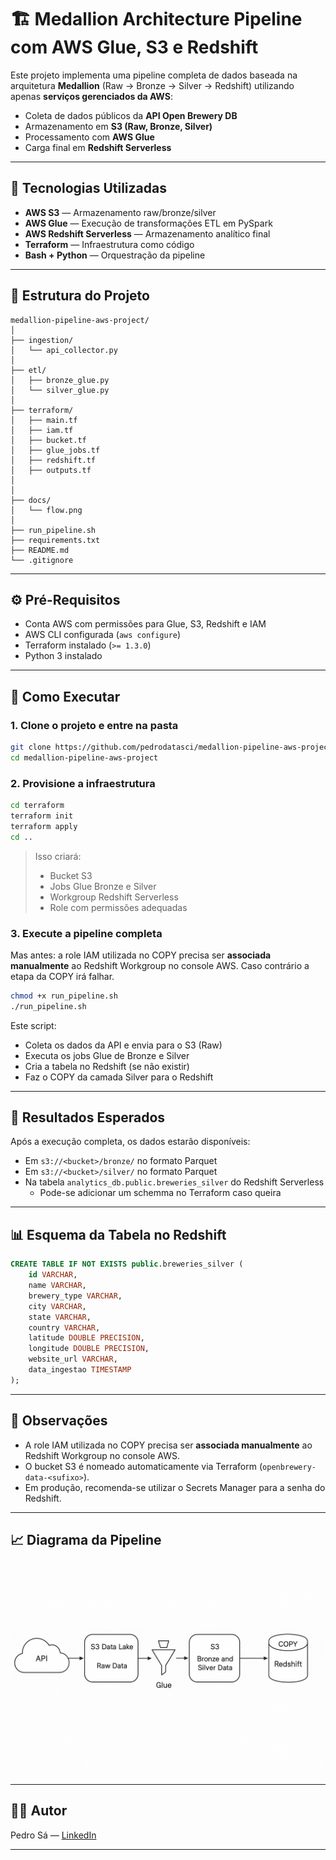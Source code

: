 # 🏗️ Medallion Architecture Pipeline com AWS Glue, S3 e Redshift

Este projeto implementa uma pipeline completa de dados baseada na arquitetura **Medallion** (Raw → Bronze → Silver → Redshift) utilizando apenas **serviços gerenciados da AWS**:

- Coleta de dados públicos da **API Open Brewery DB**
- Armazenamento em **S3 (Raw, Bronze, Silver)**
- Processamento com **AWS Glue**
- Carga final em **Redshift Serverless**

---

## 🔧 Tecnologias Utilizadas

- **AWS S3** — Armazenamento raw/bronze/silver
- **AWS Glue** — Execução de transformações ETL em PySpark
- **AWS Redshift Serverless** — Armazenamento analítico final
- **Terraform** — Infraestrutura como código
- **Bash + Python** — Orquestração da pipeline

---

## 📁 Estrutura do Projeto

```
medallion-pipeline-aws-project/
│
├── ingestion/
│   └── api_collector.py
│
├── etl/
│   ├── bronze_glue.py
│   └── silver_glue.py
│
├── terraform/
│   ├── main.tf
│   ├── iam.tf
│   ├── bucket.tf
│   ├── glue_jobs.tf
│   ├── redshift.tf
│   ├── outputs.tf
│   
│
├── docs/
│   └── flow.png
│
├── run_pipeline.sh
├── requirements.txt
├── README.md
└── .gitignore
```

---

## ⚙️ Pré-Requisitos

- Conta AWS com permissões para Glue, S3, Redshift e IAM
- AWS CLI configurada (`aws configure`)
- Terraform instalado (`>= 1.3.0`)
- Python 3 instalado

---

## 🚀 Como Executar

### 1. Clone o projeto e entre na pasta

```bash
git clone https://github.com/pedrodatasci/medallion-pipeline-aws-project.git
cd medallion-pipeline-aws-project
```

### 2. Provisione a infraestrutura

```bash
cd terraform
terraform init
terraform apply
cd ..
```

> Isso criará:  
> - Bucket S3  
> - Jobs Glue Bronze e Silver  
> - Workgroup Redshift Serverless  
> - Role com permissões adequadas

### 3. Execute a pipeline completa
Mas antes: a role IAM utilizada no COPY precisa ser **associada manualmente** ao Redshift Workgroup no console AWS.
Caso contrário a etapa da COPY irá falhar.

```bash
chmod +x run_pipeline.sh
./run_pipeline.sh
```

Este script:

- Coleta os dados da API e envia para o S3 (Raw)
- Executa os jobs Glue de Bronze e Silver
- Cria a tabela no Redshift (se não existir)
- Faz o COPY da camada Silver para o Redshift

---

## 🧪 Resultados Esperados

Após a execução completa, os dados estarão disponíveis:

- Em `s3://<bucket>/bronze/` no formato Parquet
- Em `s3://<bucket>/silver/` no formato Parquet
- Na tabela `analytics_db.public.breweries_silver` do Redshift Serverless
    - Pode-se adicionar um schemma no Terraform caso queira

---

## 📊 Esquema da Tabela no Redshift

```sql
CREATE TABLE IF NOT EXISTS public.breweries_silver (
    id VARCHAR,
    name VARCHAR,
    brewery_type VARCHAR,
    city VARCHAR,
    state VARCHAR,
    country VARCHAR,
    latitude DOUBLE PRECISION,
    longitude DOUBLE PRECISION,
    website_url VARCHAR,
    data_ingestao TIMESTAMP
);
```

---

## 📌 Observações

- A role IAM utilizada no COPY precisa ser **associada manualmente** ao Redshift Workgroup no console AWS.
- O bucket S3 é nomeado automaticamente via Terraform (`openbrewery-data-<sufixo>`).
- Em produção, recomenda-se utilizar o Secrets Manager para a senha do Redshift.

---

## 📈 Diagrama da Pipeline

![Arquitetura](./docs/flow.png)

---

## 🧑‍💻 Autor

Pedro Sá — [LinkedIn](https://www.linkedin.com/in/pedro-sofiati-de-sa/)

---